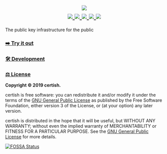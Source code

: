 <h1 align="center">
    <a href="https://certi.sh" target="_blank" alt="certish">
        <img src="https://raw.githubusercontent.com/certish/certish/master/docs/img/banner.png" />
    </a>
    <br />
    <a href="https://certi.sh" target="_blank" alt="Version">
        <img src="https://img.shields.io/github/package-json/v/certish/certish?color=blue">
    </a>
    <a href="https://travis-ci.com/certish/certish" target="_blank" alt="Build Status">
        <img src="https://travis-ci.com/certish/certish.svg?branch=master" />
    </a>
    <a href="https://codecov.io/gh/certish/certish" target="_blank" alt="Code Coverage">
        <!-- <img src="https://img.shields.io/codecov/c/gh/certish/certish" /> -->
        <img src="https://codecov.io/gh/certish/certish/branch/master/graph/badge.svg" />
    </a>
    <a href="https://app.fossa.com/projects/custom%2B9027%2Fgithub.com%2Fcertish%2Fcertish/refs/branch/master/aa63ffc6bc6c343bac00d27edcdecb48f9412385/browse/dependencies" target="_blank" alt="Dependency Status">
        <img src="https://david-dm.org/certish/certish.svg" />
    </a>
    <a href="https://www.gnu.org/licenses/gpl-3.0" alt="License: GPL v3">
        <img src="https://img.shields.io/badge/license-GPL--3.0-orange" />
    </a>
</h1>

The public key infrastructure for the public

### [➡️ Try it out](https://certi.sh)

### [🛠 Development](docs/Development.md)

### [⚖️ License](https://www.gnu.org/licenses/gpl-3.0)

**Copyright © 2019 certish.**

certish is free software: you can redistribute it and/or modify it under the terms of the [GNU General Public License](https://www.gnu.org/licenses/gpl-3.0) as published by the Free Software Foundation, either version 3 of the License, or (at your option) any later version.

certish is distributed in the hope that it will be useful, but WITHOUT ANY WARRANTY; without even the implied warranty of MERCHANTABILITY or FITNESS FOR A PARTICULAR PURPOSE. See the [GNU General Public License](https://www.gnu.org/licenses/gpl-3.0) for more details.

[![FOSSA Status](https://app.fossa.com/api/projects/custom%2B9027%2Fgithub.com%2Fcertish%2Fcertish.svg?type=large)](https://app.fossa.com/projects/custom%2B9027%2Fgithub.com%2Fcertish%2Fcertish?ref=badge_large)
